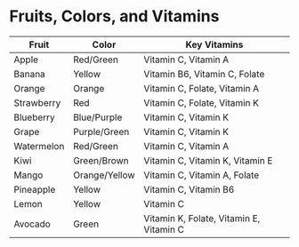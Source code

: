 # Fruits, Colors, and Vitamins

| Fruit | Color | Key Vitamins |
|-------|-------|--------------|
| Apple | Red/Green | Vitamin C, Vitamin A |
| Banana | Yellow | Vitamin B6, Vitamin C, Folate |
| Orange | Orange | Vitamin C, Folate, Vitamin A |
| Strawberry | Red | Vitamin C, Folate, Vitamin K |
| Blueberry | Blue/Purple | Vitamin C, Vitamin K |
| Grape | Purple/Green | Vitamin C, Vitamin K |
| Watermelon | Red/Green | Vitamin C, Vitamin A |
| Kiwi | Green/Brown | Vitamin C, Vitamin K, Vitamin E |
| Mango | Orange/Yellow | Vitamin C, Vitamin A, Folate |
| Pineapple | Yellow | Vitamin C, Vitamin B6 |
| Lemon | Yellow | Vitamin C |
| Avocado | Green | Vitamin K, Folate, Vitamin E, Vitamin C |
